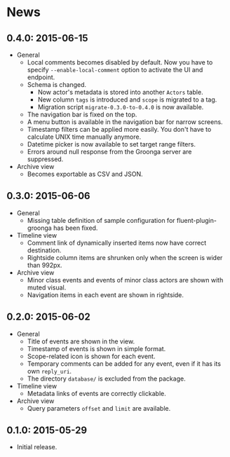 # News

## 0.4.0: 2015-06-15

 * General
   * Local comments becomes disabled by default.
     Now you have to specify `--enable-local-comment` option to activate the UI and endpoint.
   * Schema is changed.
     * Now actor's metadata is stored into another `Actors` table.
     * New column `tags` is introduced and `scope` is migrated to a tag.
     * Migration script `migrate-0.3.0-to-0.4.0` is now available.
   * The navigation bar is fixed on the top.
   * A menu button is available in the navigation bar for narrow screens.
   * Timestamp filters can be applied more easily.
     You don't have to calculate UNIX time manually anymore.
   * Datetime picker is now available to set target range filters.
   * Errors around null response from the Groonga server are suppressed.
 * Archive view
   * Becomes exportable as CSV and JSON.

## 0.3.0: 2015-06-06

 * General
   * Missing table definition of sample configuration for fluent-plugin-groonga has been fixed.
 * Timeline view
   * Comment link of dynamically inserted items now have correct destination.
   * Rightside column items are shrunken only when the screen is wider than 992px.
 * Archive view
   * Minor class events and events of minor class actors are shown with muted visual.
   * Navigation items in each event are shown in rightside.

## 0.2.0: 2015-06-02

 * General
   * Title of events are shown in the view.
   * Timestamp of events is shown in simple format.
   * Scope-related icon is shown for each event.
   * Temporary comments can be added for any event, even if it has its own `reply_uri`.
   * The directory `database/` is excluded from the package.
 * Timeline view
   * Metadata links of events are correctly clickable.
 * Archive view
   * Query parameters `offset` and `limit` are available.

## 0.1.0: 2015-05-29

 * Initial release.
